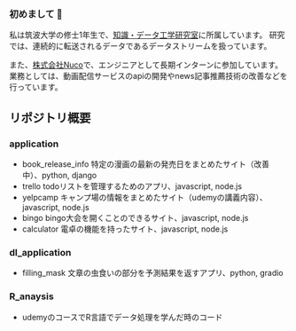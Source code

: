 ### 初めまして 👋

私は筑波大学の修士1年生で、[知識・データ工学研究室](http://kde.cs.tsukuba.ac.jp/ja/index.php)に所属しています。
研究では、連続的に転送されるデータであるデータストリームを扱っています。

また、[株式会社Nuco](https://nuco.co.jp/)で、エンジニアとして長期インターンに参加しています。
業務としては、動画配信サービスのapiの開発やnews記事推薦技術の改善などを行っています。

## リポジトリ概要
### application
* book_release_info 特定の漫画の最新の発売日をまとめたサイト（改善中）、python, django
* trello todoリストを管理するためのアプリ、javascript, node.js
* yelpcamp キャンプ場の情報をまとめたサイト（udemyの講義内容）、javascript, node.js
* bingo bingo大会を開くことのできるサイト、javascript, node.js
* calculator 電卓の機能を持ったサイト、javascript, node.js

### dl_application
* filling_mask 文章の虫食いの部分を予測結果を返すアプリ、python, gradio

### R_anaysis
* udemyのコースでR言語でデータ処理を学んだ時のコード
